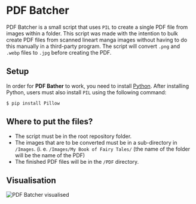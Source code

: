 # PDF Batcher
PDF Batcher is a small script that uses `PIL` to create a single PDF file from images within a folder. This script was made with the intention to bulk create PDF files from scanned lineart manga images without having to do this manually in a third-party program. The script will convert `.png` and `.webp` files to `.jpg` before creating the PDF.

## Setup
In order for **PDF Bather** to work, you need to install [Python](https://www.python.org/). After installing Python, users must also install `PIL` using the following command:
```
$ pip install Pillow
```

## Where to put the files?
- The script must be in the root repository folder.
- The images that are to be converted must be in a sub-directory in `/Images`. (i. e. `/Images/My Book of Fairy Tales/` (the name of the folder will be the name of the PDF)
- The finished PDF files will be in the `/PDF` directory.

## Visualisation
![PDF Batcher visualised](https://i.imgur.com/ILlVO6V.png)
